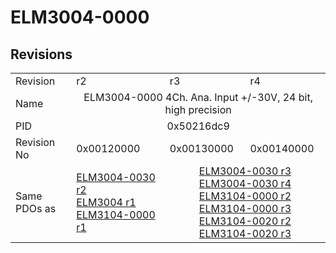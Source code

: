 # ELM3004-0000

## Revisions
<table>
<tr>
<td>Revision</td>
<td>r2</td>
<td>r3</td>
<td>r4</td>
</tr>
<tr>
<td>Name</td>
<td colspan=3 align="center">ELM3004-0000 4Ch. Ana. Input +/-30V, 24 bit, high precision</td>
</tr>
<tr>
<td>PID</td>
<td colspan=3 align="center">0x50216dc9</td>
</tr>
<tr>
<td>Revision No</td>
<td>0x00120000</td>
<td>0x00130000</td>
<td>0x00140000</td>
</tr>
<tr>
<td>Same PDOs as</td>
<td><a href="ELM3004-0030.md">ELM3004-0030 r2</a><br/><a href="ELM3004.md">ELM3004 r1</a><br/><a href="ELM3104-0000.md">ELM3104-0000 r1</a></td>
<td colspan=2 align="center"><a href="ELM3004-0030.md">ELM3004-0030 r3</a><br/><a href="ELM3004-0030.md">ELM3004-0030 r4</a><br/><a href="ELM3104-0000.md">ELM3104-0000 r2</a><br/><a href="ELM3104-0000.md">ELM3104-0000 r3</a><br/><a href="ELM3104-0020.md">ELM3104-0020 r2</a><br/><a href="ELM3104-0020.md">ELM3104-0020 r3</a></td>
</tr>
</table>
